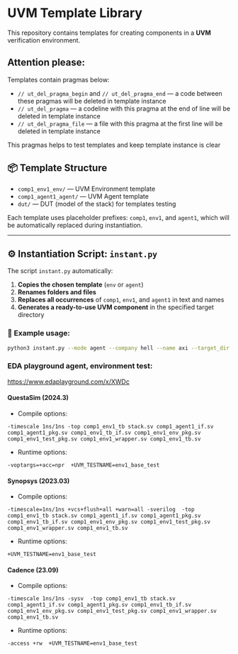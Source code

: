 
# UVM Template Library

This repository contains templates for creating components in a **UVM** verification environment.

## Attention please:

Templates contain pragmas below:

- `// ut_del_pragma_begin` and  `// ut_del_pragma_end` — a code between these pragmas will be deleted in template instance 
- `// ut_del_pragma`   — a codeline with this pragma at the  end of line will be deleted in template instance 
- `// ut_del_pragma_file` — a file with this pragma at the first line will be deleted in template instance 

This pragmas helps to test templates and keep template instance is clear

## 📦 Template Structure

- `comp1_env1_env/` — UVM Environment template
- `comp1_agent1_agent/` — UVM Agent template
- `dut/` — DUT (model of the stack) for templates testing

Each template uses placeholder prefixes: `comp1`, `env1`, and `agent1`, which will be automatically replaced during instantiation.

---

## ⚙️ Instantiation Script: `instant.py`

The script `instant.py` automatically:
1. **Copies the chosen template** (`env` or `agent`)
2. **Renames folders and files**
3. **Replaces all occurrences** of `comp1`, `env1`, and `agent1` in text and names
4. **Generates a ready-to-use UVM component** in the specified target directory

### 🧪 Example usage:

```bash
python3 instant.py --mode agent --company hell --name axi --target_dir ./generated
```

### EDA playground agent, environment test:

https://www.edaplayground.com/x/XWDc

#### QuestaSim (2024.3)
- Compile options:

`-timescale 1ns/1ns -top comp1_env1_tb stack.sv comp1_agent1_if.sv comp1_agent1_pkg.sv comp1_env1_tb_if.sv comp1_env1_env_pkg.sv comp1_env1_test_pkg.sv comp1_env1_wrapper.sv comp1_env1_tb.sv`
- Runtime options:

`-voptargs=+acc=npr  +UVM_TESTNAME=env1_base_test`

#### Synopsys (2023.03)
- Compile options:

`-timescale=1ns/1ns +vcs+flush+all +warn=all -sverilog  -top comp1_env1_tb stack.sv comp1_agent1_if.sv comp1_agent1_pkg.sv comp1_env1_tb_if.sv comp1_env1_env_pkg.sv comp1_env1_test_pkg.sv comp1_env1_wrapper.sv comp1_env1_tb.sv`
- Runtime options:

`+UVM_TESTNAME=env1_base_test`

#### Cadence (23.09)
- Compile options:

`-timescale 1ns/1ns -sysv  -top comp1_env1_tb stack.sv comp1_agent1_if.sv comp1_agent1_pkg.sv comp1_env1_tb_if.sv comp1_env1_env_pkg.sv comp1_env1_test_pkg.sv comp1_env1_wrapper.sv comp1_env1_tb.sv`
- Runtime options:

`-access +rw  +UVM_TESTNAME=env1_base_test`

